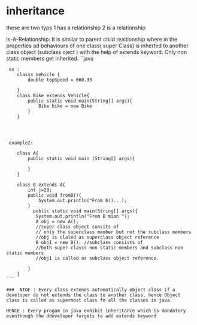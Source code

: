# inheritance
  these are two typs 
  1 has a relationship
  2 is a relationship




  Is-A-Relationship:
        It is similar to parent child realtionship where in the properties ad behaviours of one class( super Class) is inherted to another class object (subclass oject ) with the help of extends keyword. Only non static members get inherited.
    ``java

     ex :
        classs Vehicle {
            double topSpeed = 660.33

        }
        class Bike extends Vehicle{
            public static void main(String[] args){
                Bike bike = new Bike
            }
        }




     example2:

        class A{
            public static void main (String[] args){

            }
        }

        class B extends A{
            int j=20;
            public void fromB(){
                System.out.println("From b()...);
            }
              public static void main(String[] args){
               System.out.println("From B mian ");
               A obj = new A();
               //super class object consits of 
               // only the superclass member but not the subclass members
               //obj is claled as superclass object reference
               B obj1 = new B(); //subclass consists of 
               //both super classs non static members and subclass non static members
               //obj1 is called as subclass object reference.

            }
        }
    ```

    ###  NTOE : Every class extends automatically object class if a developer do not extends the class to another class, hence Object class is called as supermost class fo all the classes in java.

    HENCE : Every progam in java exhibit inheritance which is mandatory eventhough the ddeveloper forgets to add extends keyword